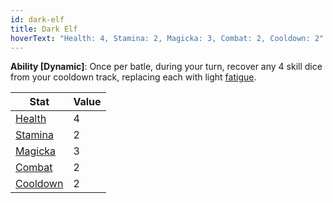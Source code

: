 ```yaml
---
id: dark-elf
title: Dark Elf
hoverText: "Health: 4, Stamina: 2, Magicka: 3, Combat: 2, Cooldown: 2"
---
```


**Ability [Dynamic]**: Once per batle, during your turn, recover any 4 skill dice from your cooldown track, replacing each with light [fatigue](/docs/all/glossary/fatigue).

| Stat | Value |
|-----------|-------|
| [Health](/docs/all/stats/health)    |   4   |
| [Stamina](/docs/all/stats/stamina)   |   2   |
| [Magicka](/docs/all/stats/magicka)   |   3   |
| [Combat](/docs/all/skill-lines/combat)    |    2  |
| [Cooldown](/docs/all/stats/cooldown)  |   2   |